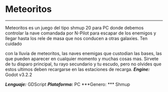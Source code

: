 # Meteoritos
* * *
Meteoritos es un juego del tipo shmup 20 para PC donde debemos controlar
la nave comandada por N-Pilot para escapar de los enemigos y llegar
hasta los rele de masa que nos conducen a otras galaxies. Ten cuidado

con la lluvia de meteoritos, las naves enemigas que custodian las bases,
las que pueden aparecer en cualquier momento y muchas cosas mas. Sirvete
de tu disparo principal, tu rayo secundario y tu escudo, pero no olvides
que estos ultimos deben recargarse en las estaciones de recarga.
***Engine:*** Godot v3.2.2

***Lenguaje:*** GDScript
***Plataforma:*** PC
***Genero: *** Shmup
